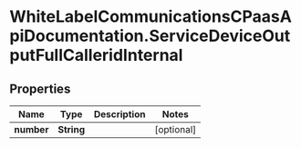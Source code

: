# WhiteLabelCommunicationsCPaasApiDocumentation.ServiceDeviceOutputFullCalleridInternal

## Properties

Name | Type | Description | Notes
------------ | ------------- | ------------- | -------------
**number** | **String** |  | [optional] 


